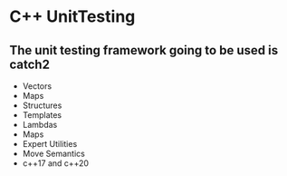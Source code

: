# C++ UnitTesting
## The unit testing framework going to be used is catch2
   - Vectors
   - Maps
   - Structures
   - Templates
   - Lambdas
   - Maps
   - Expert Utilities
   - Move Semantics
   - c++17 and c++20


 